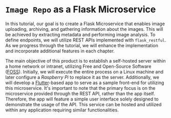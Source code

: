 # `Image Repo` as a Flask Microservice

In this tutorial, our goal is to create a Flask Microservice that enables image uploading, archiving, and gathering information about the images. This will be achieved by extracting metadata and performing image analysis. To define endpoints, we will utilize REST APIs implemented with `flask_restful`. As we progress through the tutorial, we will enhance the implementation and incorporate additional features in each chapter.

The main objective of this product is to establish a self-hosted server within a home network or intranet, utilizing Free and Open-Source Software ([FOSS](https://en.wikipedia.org/wiki/Free\_and\_open-source_software)). Initially, we will execute the entire process on a Linux machine and later configure a _Raspberry Pi_ to replace it as the server. Additionally, we will develop a [Flutter](https://flutter.dev/)-based app to serve as a sample front-end for utilizing this microservice. It's important to note that the primary focus is on the microservice provided through the REST API, rather than the app itself. Therefore, the app will feature a simple user interface solely designed to demonstrate the usage of the API. This service can be hosted and utilized within any application requiring similar functionalities.

